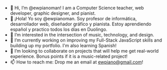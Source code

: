 - 👋 Hi, I’m @ewpianoman! I am a Computer Science teacher, web developer, graphic designer, and pianist.
- 👋 ¡Hola! Yo soy @ewpianoman. Soy profesor de informática, desarrollador web, diseñador gráfico y pianista. Estoy aprendiendo español y practico todos los días en Duolingo.
- 👀 I’m interested in the intersection of music, technology, and design.
- 🌱 I’m currently working on improving my Full-Stack JavaScript skills and building up my portfolio. I'm also learning Spanish! 
- 💞️ I’m looking to collaborate on projects that will help me get real-world experience. Bonus points if it is a music-related project!
- 📫 How to reach me: Drop me an email at ewpiano@gmail.com!

<!---
ewpianoman/ewpianoman is a ✨ special ✨ repository because its `README.md` (this file) appears on your GitHub profile.
You can click the Preview link to take a look at your changes.
--->
